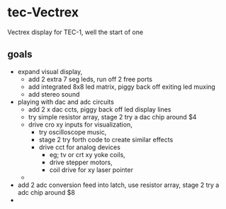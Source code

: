 # tec-Vectrex
Vectrex display for TEC-1, well the start of one

## goals
* expand visual display, 
  * add 2 extra 7 seg leds, run off 2 free ports
  * add integrated 8x8 led matrix, piggy back off exiting led muxing
  * add stereo sound
* playing with dac and adc circuits 
  * add 2 x dac ccts, piggy back off led display lines
  * try simple resistor array, stage 2 try a dac chip around $4
  * drive cro xy inputs for visualization, 
    * try oscilloscope music, 
    * stage 2 try forth code to create similar effects
    * drive cct for analog devices 
      * eg; tv or crt xy yoke coils, 
      * drive stepper motors, 
      * coil drive for xy laser pointer
  *
* add 2 adc conversion feed into latch, use resistor array, stage 2 try a adc chip around $8
*
